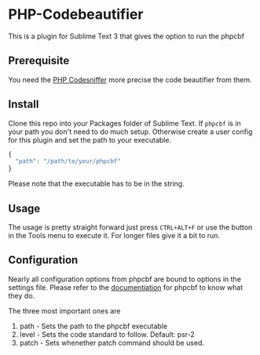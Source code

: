 # PHP-Codebeautifier
This is a plugin for Sublime Text 3 that gives the option to run the phpcbf
## Prerequisite
You need the [PHP Codesniffer](https://github.com/squizlabs/PHP_CodeSniffer) more precise the code beautifier from them.
## Install
Clone this repo into your Packages folder of Sublime Text. If ```phpcbf``` is in your path you don't need to do much setup. Otherwise create a user config for this plugin and set the path to your executable.
```Javascript
{
  "path": "/path/to/your/phpcbf"
}
```

Please note that the executable has to be in the string.

## Usage
The usage is pretty straight forward just press ```CTRL+ALT+F``` or use the button in the Tools menu to execute it. For longer files give it a bit to run.

## Configuration
Nearly all configuration options from phpcbf are bound to options in the settings file. Please refer to the [documentiation](https://github.com/squizlabs/PHP_CodeSniffer/wiki/Fixing-Errors-Automatically) for phpcbf to know what they do.

The three most important ones are

1. path  - Sets the path to the phpcbf executable
2. level - Sets the code standard to follow. Default: psr-2
3. patch - Sets whenether patch command should be used. 
